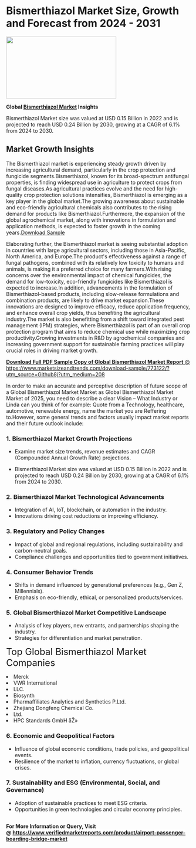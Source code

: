 <H1>Bismerthiazol Market Size, Growth and Forecast from 2024 - 2031</H1><img class="aligncenter size-medium wp-image-584254" src="https://thirdeyenews.in/wp-content/uploads/2024/09/Global-Market-Research-300x168.jpeg" alt="" width="300" height="168" /><p><strong>Global&nbsp;<a href="https://www.marketsizeandtrends.com/download-sample/773122/?utm_source=Github8j?utm_medium=208">Bismerthiazol Market</a> Insights</strong></p><p>Bismerthiazol Market size was valued at USD 0.15 Billion in 2022 and is projected to reach USD 0.24 Billion by 2030, growing at a CAGR of 6.1% from 2024 to 2030.</p><p><h2>Market Growth Insights</h2> <p>The Bismerthiazol market is experiencing steady growth driven by increasing agricultural demand, particularly in the crop protection and fungicide segments.Bismerthiazol, known for its broad-spectrum antifungal properties, is finding widespread use in agriculture to protect crops from fungal diseases.As agricultural practices evolve and the need for high-quality crop protection solutions intensifies, Bismerthiazol is emerging as a key player in the global market.The growing awareness about sustainable and eco-friendly agricultural chemicals also contributes to the rising demand for products like Bismerthiazol.Furthermore, the expansion of the global agrochemical market, along with innovations in formulation and application methods, is expected to foster growth in the coming years.<a href="#">Download Sample</a></p> <p>Elaborating further, the Bismerthiazol market is seeing substantial adoption in countries with large agricultural sectors, including those in Asia-Pacific, North America, and Europe.The product's effectiveness against a range of fungal pathogens, combined with its relatively low toxicity to humans and animals, is making it a preferred choice for many farmers.With rising concerns over the environmental impact of chemical fungicides, the demand for low-toxicity, eco-friendly fungicides like Bismerthiazol is expected to increase.In addition, advancements in the formulation of Bismerthiazol-based products, including slow-release formulations and combination products, are likely to drive market expansion.These innovations are designed to improve efficacy, reduce application frequency, and enhance overall crop yields, thus benefiting the agricultural industry.The market is also benefitting from a shift toward integrated pest management (IPM) strategies, where Bismerthiazol is part of an overall crop protection program that aims to reduce chemical use while maximizing crop productivity.Growing investments in R&D by agrochemical companies and increasing government support for sustainable farming practices will play crucial roles in driving market growth.<a href="#"></p><p><span class=""><strong>Download Full PDF Sample Copy of Global Bismerthiazol Market Report</strong> @ <a href="https://www.marketsizeandtrends.com/download-sample/773122/?utm_source=Github8j?utm_medium=208" target="_blank">https://www.marketsizeandtrends.com/download-sample/773122/?utm_source=Github8j?utm_medium=208</a></span></p><p>In order to make an accurate and perceptive description of future scope of a Global&nbsp;Bismerthiazol Market Market as Global&nbsp;Bismerthiazol Market Market of 2025, you need to describe a clear Vision &ndash; What Industry or Linda can you think of for example: Quote from a Technology, healthcare, automotive, renewable energy, name the market you are Reffering to.However, some general trends and factors usually impact market reports and their future outlook include:</p><h3>1.&nbsp;<strong>Bismerthiazol Market Growth Projections</strong></h3><ul><li>Examine market size trends, revenue estimates and CAGR (Compounded Annual Growth Rate) projections.</li><li><p>Bismerthiazol Market size was valued at USD 0.15 Billion in 2022 and is projected to reach USD 0.24 Billion by 2030, growing at a CAGR of 6.1% from 2024 to 2030.</p></li></ul><h3>2.&nbsp;<strong>Bismerthiazol Market Technological Advancements</strong></h3><ul><li>Integration of AI, IoT, blockchain, or automation in the industry.</li><li>Innovations driving cost reductions or improving efficiency.</li></ul><h3>3.&nbsp;<strong>Regulatory and Policy Changes</strong></h3><ul><li>Impact of global and regional regulations, including sustainability and carbon-neutral goals.</li><li>Compliance challenges and opportunities tied to government initiatives.</li></ul><h3>4.&nbsp;<strong>Consumer Behavior Trends</strong></h3><ul><li>Shifts in demand influenced by generational preferences (e.g., Gen Z, Millennials).</li><li>Emphasis on eco-friendly, ethical, or personalized products/services.</li></ul><h3>5.&nbsp;<strong>Global Bismerthiazol Market Competitive Landscape</strong></h3><ul><li>Analysis of key players, new entrants, and partnerships shaping the industry.</li><li>Strategies for differentiation and market penetration.</li></ul><p data-pm-slice="1 1 []"><span style="color: inherit; font-family: inherit; font-size: 25px;">Top Global Bismerthiazol Market Companies</span></p><div class="" data-test-id=""><p><li>Merck</li><li> VWR International</li><li> LLC.</li><li> Biosynth</li><li> Pharmaffiliates Analytics and Synthetics P.Ltd.</li><li> Zhejiang Dongfeng Chemical Co.</li><li> Ltd.</li><li> HPC Standards GmbH åŽ»</li></p></div><h3>6.&nbsp;<strong>Economic and Geopolitical Factors</strong></h3><ul><li>Influence of global economic conditions, trade policies, and geopolitical events.</li><li>Resilience of the market to inflation, currency fluctuations, or global crises.</li></ul><h3>7.&nbsp;<strong>Sustainability and ESG (Environmental, Social, and Governance)</strong></h3><ul><li>Adoption of sustainable practices to meet ESG criteria.</li><li>Opportunities in green technologies and circular economy principles.</li></ul><h2><strong style="font-size: 14px;">For More Information or Query, Visit @&nbsp;</strong><a style="background-color: #ffffff; font-size: 14px;" href="https://www.marketsizeandtrends.com/report/bismerthiazol-market/" target="_blank">https://www.verifiedmarketreports.com/product/airport-passenger-boarding-bridge-market</a></h2>